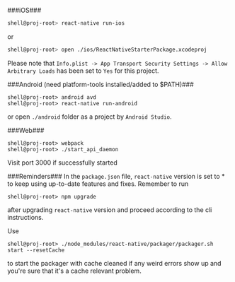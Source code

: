 ###iOS###
```bash
shell@proj-root> react-native run-ios
```
or 
```bash
shell@proj-root> open ./ios/ReactNativeStarterPackage.xcodeproj 
```
Please note that `Info.plist -> App Transport Security Settings -> Allow Arbitrary Loads` has been set to `Yes` for this project.


###Android (need platform-tools installed/added to $PATH)###
```
shell@proj-root> android avd
shell@proj-root> react-native run-android
```
or open `./android` folder as a project by `Android Studio`.

###Web###
```
shell@proj-root> webpack
shell@proj-root> ./start_api_daemon
```
Visit port 3000 if successfully started

###Reminders###
In the `package.json` file, `react-native` version is set to * to keep using up-to-date features and fixes. Remember to run 
```
shell@proj-root> npm upgrade 
```
after upgrading `react-native` version and proceed according to the cli instructions.

Use 
```
shell@proj-root> ./node_modules/react-native/packager/packager.sh start --resetCache
```
to start the packager with cache cleaned if any weird errors show up and you're sure that it's a cache relevant problem.
